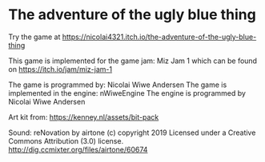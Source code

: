 # The adventure of the ugly blue thing
Try the game at https://nicolai4321.itch.io/the-adventure-of-the-ugly-blue-thing

This game is implemented for the game jam: Miz Jam 1
which can be found on https://itch.io/jam/miz-jam-1

The game is programmed by: Nicolai Wiwe Andersen
The game is implemented in the engine: nWiweEngine
The engine is programmed by Nicolai Wiwe Andersen

Art kit from: https://kenney.nl/assets/bit-pack

Sound: reNovation by airtone (c) copyright 2019
Licensed under a Creative Commons Attribution (3.0)
license. http://dig.ccmixter.org/files/airtone/60674